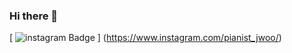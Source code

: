 ### Hi there 👋

<!--
**pianistoscar/pianistoscar** is a ✨ _special_ ✨ repository because its `README.md` (this file) appears on your GitHub profile.

Here are some ideas to get you started:

- 🔭 I’m currently working on ...
- 🌱 I’m currently learning ...
- 👯 I’m looking to collaborate on ...
- 🤔 I’m looking for help with ...
- 💬 Ask me about ...
- 📫 How to reach me: ...
- 😄 Pronouns: ...
- ⚡ Fun fact: ...
-->
[
![instagram Badge](https://img.shields.io/badge/@pianist_jwoo-E4405F?style=flat-square&logo=Instagram&logoColor=white)
]
(https://www.instagram.com/pianist_jwoo/)
